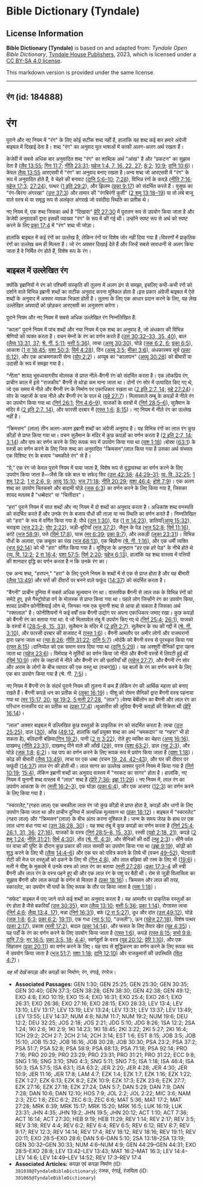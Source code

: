# Bible Dictionary (Tyndale)

## License Information

**Bible Dictionary (Tyndale)** is based on and adapted from: _Tyndale Open Bible Dictionary_, [Tyndale House Publishers](https://tyndaleopenresources.com/), 2023, which is licensed under a [CC BY-SA 4.0 license](https://creativecommons.org/licenses/by-sa/4.0/legalcode.en).

This markdown version is provided under the same license.



--------------------------------

## रंग (id: 184888)

रंग
===

पुराने और नए नियम में "रंग" के लिए कोई सटीक शब्द नहीं है, हालांकि यह शब्द कई बार हमारे अंग्रेजी बाइबल में दिखाई देता है। शब्द "रंग" का अनुवाद मूल भाषाओं में काफी अलग\-अलग अर्थ रखता हैं।

केजेवी में सबसे अधिक बार अनुवादित शब्द "रंग" का शाब्दिक अर्थ "आंख" है और "प्रकटन" का सुझाव देता है ([लैव 13:55](https://ref.ly/Lev13:55); [गिन 11:7](https://ref.ly/Num11:7); [नीति 23:31](https://ref.ly/Prov23:31); [यहेज 1:4, 7, 16, 22, 27](https://ref.ly/Ezek1:4); [8:2](https://ref.ly/Ezek8:2); [10:9](https://ref.ly/Ezek10:9); [दानि 10:6](https://ref.ly/Dan10:6))। केवल [लैव्य 13:55](https://ref.ly/Lev13:55) आरएसवी में "रंग" का अनुवाद बनाए रखता है।अन्य शब्द जो आरएसवी में "रंग" के रूप में अनुवादित होते हैं, वे चेहरे की बनावट ([दानि 5:6–10](https://ref.ly/Dan5:6-Dan5:10); [7:28](https://ref.ly/Dan7:28)), विभिन्न रंगों के कपड़े ([नीति 7:16](https://ref.ly/Prov7:16); [यहेज 17:3](https://ref.ly/Ezek17:3); [27:24](https://ref.ly/Ezek27:24)), पत्थर ([1 इति 29:2](https://ref.ly/1Chr29:2)), और झिलम ([प्रका 9:17](https://ref.ly/Rev9:17)) को संदर्भित करते हैं। युसुफ का "रंग\-बिरंगा अंगरखा" ([उत्त 37:3](https://ref.ly/Gen37:3)) और तामार की "रंगबिरंगी कुर्ती" ([2 शमू 13:18–19](https://ref.ly/2Sam13:18-2Sam13:19)) या तो लंबे बाजू वाले वस्त्र थे या समृद्ध रूप से अलंकृत अंगरखे जो पसंदीदा स्थिति का प्रतीक थे।

नए नियम में, एक शब्द जिसका अर्थ है "दिखावा" [प्रेरि 27:30](https://ref.ly/Acts27:30) में पुरातन रूप से उपयोग किया जाता है और केजेवी अनुवादकों द्वारा इसकी व्याख्या "रंग" के रूप में की गई थी। उन्होंने स्पष्ट रूप से अर्थ को स्पष्ट करने के लिए [प्रका 17:4](https://ref.ly/Rev17:4) में "रंग" शब्द भी जोड़ा।

हालांकि बाइबल में कई रंगों का उल्लेख है, लेकिन रंगों पर विशेष जोर नहीं दिया गया है।विवरणों में प्राकृतिक रंगों का उल्लेख कम ही मिलता है। जो रंग अक्सर दिखाई देते हैं और जिन्हें सबसे सावधानी से अलग किया जाता है वे निर्मित रंग होते हैं, विशेष रूप के रंग।

बाइबल में उल्लेखित रंग
----------------------

क्योंकि इब्रानियों ने रंग को पश्चिमी संस्कृति की तुलना में अलग ढंग से समझा, इसलिए कभी\-कभी रंगों को दर्शाने वाले विभिन्न इब्रानी शब्दों का सटीक अनुवाद करना मुश्किल होता है।इस प्रकार अंग्रेजी बाइबल में ऐसे शब्दों के अनुवाद में अक्सर व्यापक भिन्नता होती है। तुलना के लिए एक आधार प्रदान करने के लिए, यह लेख उल्लेखित अपवादों को छोड़कर आरएसवी का अनुसरण करेगा।

पुराने नियम और नए नियम में सबसे अधिक उल्लेखित रंग निम्नलिखित हैं:

“काला” पुराने नियम में पांच शब्दों और नया नियम में एक शब्द का अनुवाद है, जो अंधकार की विभिन्न श्रेणियों को व्यक्त करता है। वचन मेम्नों के रंग का वर्णन करते हैं ([उत्त 30:32–33, 35, 40](https://ref.ly/Gen30:32-Gen30:33)), बाल ([लैव्य 13:31, 37](https://ref.ly/Lev13:31); [श्रे. गी. 5:11](https://ref.ly/Song5:11); [मत्ती 5:36](https://ref.ly/Matt5:36)), त्वचा ([अय्यू 30:30](https://ref.ly/Job30:30)), घोड़े ([जक 6:2, 6](https://ref.ly/Zech6:2); [प्रका 6:5](https://ref.ly/Rev6:5)), आकाश ([1 रा 18:45](https://ref.ly/1Kgs18:45); [यशा 50:3](https://ref.ly/Isa50:3); [यिर्म 4:28](https://ref.ly/Jer4:28)), दिन ([अय्यू 3:5](https://ref.ly/Job3:5); [मीका 3:6](https://ref.ly/Mic3:6)), अंधकारमय सूर्य ([प्रका 6:12](https://ref.ly/Rev6:12)), और एक आक्रमणकारी सेना ([योए 2:2](https://ref.ly/Joel2:2))। अय्यूब का "कालापन" ([अय्यू 30:28](https://ref.ly/Job30:28)) को बीमारी या उदासी के रूप में समझा गया है।

"नीला" शायद भूमध्यसागरीय मोलस्क से प्राप्त नीले\-बैंगनी रंग को संदर्भित करता है। एक लोकप्रिय रंग, प्राचीन काल में इसे "राजकीय" बैंगनी से थोडा कम माना जाता था। दोनों रंग सोर में उत्पादित किए गए थे, जो एक समय में नीले और बैंगनी रंग के निर्माण पर एकाधिकार रखता था ([2 इति 2:7, 14](https://ref.ly/2Chr2:7); [यहे 27:24](https://ref.ly/Ezek27:24))।सोर के जहाजों के पास नीले और बैंगनी रंग के पाल थे ([यहे 27:7](https://ref.ly/Ezek27:7))। मिलापवाले तम्बू के कपड़ों में नीले रंग का उपयोग किया गया था ([निर्ग 26:1](https://ref.ly/Exod26:1); [गिन 4:6–9](https://ref.ly/Num4:6-Num4:9)), याजकों के वस्त्रों में ([निर्ग 28:5–6](https://ref.ly/Exod28:5-Exod28:6)), सुलैमान के मंदिर में ([2 इति 2:7, 14](https://ref.ly/2Chr2:7)), और फारसी दरबार में ([एस्त 1:6](https://ref.ly/Esth1:6); [8:15](https://ref.ly/Esth8:15))। नए नियम में नीले रंग का उल्लेख नहीं है।

“क्रिमसन” (लाल) तीन अलग\-अलग इब्रानी शब्दों का अंग्रेजी अनुवाद है। यह विभिन्न रंगों का लाल रंग कुछ कीड़ों से प्राप्त किया गया था। वचन सुलैमान के मंदिर में कुछ कपड़ों का वर्णन करता है ([2 इति 2:7, 14](https://ref.ly/2Chr2:7); [3:14](https://ref.ly/2Chr3:14)) और पाप का वर्णन करने के लिए रूपक रूप में उपयोग किया गया था ([यश 1:18](https://ref.ly/Isa1:18))।बोस्रा ([63:1](https://ref.ly/Isa63:1)) के वस्त्रों का वर्णन करने के लिए जिस शब्द का अनुवादित "क्रिमसन"/लाल किया गया है उसका अर्थ संभवतः एक विशिष्ट रंग के बजाय "चमकीले रंग" से है।

“ग्रे,” एक रंग जो केवल पुराने नियम में पाया जाता है, विशेष रूप से वृद्धावस्था का वर्णन करने के लिए उपयोग किया जाता है—जैसे कि पके बाल या सफेद सिर ([उत्त 42:38](https://ref.ly/Gen42:38); [44:29–31](https://ref.ly/Gen44:29-Gen44:31); [व्य. वि. 32:25](https://ref.ly/Deut32:25); [1 शमू 12:2](https://ref.ly/1Sam12:2); [1 रा 2:6, 9](https://ref.ly/1Kgs2:6); [अय्यू 15:10](https://ref.ly/Job15:10); [भज 71:18](https://ref.ly/Ps71:18); [नीति 20:29](https://ref.ly/Prov20:29); [यशा 46:4](https://ref.ly/Isa46:4); [होशे 7:9](https://ref.ly/Hos7:9))। एक अलग शब्द का उपयोग चितकबरे और बादामी घोड़े ([जक 6:3](https://ref.ly/Zech6:3)) का वर्णन करने के लिए किया गया है, जिसका शायद मतलब है "धब्बेदार" या "चित्तीदार"।

“हरा” पुराने नियम में सात शब्दों और नए नियम में दो शब्दों का अनुवाद करता है। अधिकांश शब्द वनस्पति को संदर्भित करते हैं और उनके रंग के बजाय पौधों की ताज़ा या नम स्थिति का वर्णन करते हैं। निम्नलिखित को "हरा" के रूप में वर्णित किया गया है: पौधे ([उत्त 1:30](https://ref.ly/Gen1:30)), पेड़ ([1 रा 14:23](https://ref.ly/1Kgs14:23)), डालियाँ([अय्यू 15:32](https://ref.ly/Job15:32)), चराइया ([भज 23:2](https://ref.ly/Ps23:2); [योए 2:22](https://ref.ly/Joel2:22)), जड़ी\-बूटियाँ ([भज 37:2](https://ref.ly/Ps37:2)), जैतून के पेड़ ([भज 52:8](https://ref.ly/Ps52:8); [यिर्म 11:16](https://ref.ly/Jer11:16)), कांटे ([भज 58:9](https://ref.ly/Ps58:9)), पत्ते ([यिर्म 17:8](https://ref.ly/Jer17:8)), घास ([मर 6:39](https://ref.ly/Mark6:39); [प्रका 8:7](https://ref.ly/Rev8:7)), और लकड़ी ([लूका 23:31](https://ref.ly/Luke23:31))। विभिन्न पौधों के अलावा, एक कबूतर का पंख ([भज 68:13](https://ref.ly/Ps68:13)), एक बिछौना ([श्रे. गी. 1:16](https://ref.ly/Song1:16)), और एक धर्मी व्यक्ति ([भज 92:14](https://ref.ly/Ps92:14)) को भी "हरा" वर्णित किया गया है। मूर्तिपूजा के अनुष्ठान "हर एक हरे पेड़" के नीचे होते थे ([व्य. वि. 12:2](https://ref.ly/Deut12:2); [2 रा 16:4](https://ref.ly/2Kgs16:4); [यशा 57:5](https://ref.ly/Isa57:5); [यिर्म 2:20](https://ref.ly/Jer2:20); [यहेज 6:13](https://ref.ly/Ezek6:13)), हालांकि यह शब्द वास्तव में पत्तियों की शानदार वृद्धि का वर्णन करता है न कि उनके रंग का।

एक अन्य शब्द, "हरापन," "हरा" के लिए पुराने नियम के शब्दों में से एक से प्राप्त होता है और यह बीमारी ([लैव्य 13:49](https://ref.ly/Lev13:49)) और घरों की दीवारों पर बनने वाले फफूंद ([14:37](https://ref.ly/Lev14:37)) को संदर्भित करता है।

"बैंगनी" प्राचीन दुनिया में सबसे अधिक मूल्यवान रंग था। वास्तविक बैंगनी से लाल तक के विभिन्न रंगों को समेटे हुए, इसे गैस्ट्रोपोडा वर्ग के मोलस्क से प्राप्त किया गया था। पहले लोग जिन्होंने रंग का उपयोग किया, शायद प्राचीन फ़ोनीशियाई लोग थे, जिनका नाम एक यूनानी शब्द से आया हो सकता है जिसका अर्थ "रक्तलाल" है। फोनीशियनों ने कई वर्षों तक बैंगनी उद्योग पर अपना एकाधिकार जमाए रखा। कुछ कपड़ों को बैंगनी रंग का बताया गया था: वे जो मिलापवेल तंबू में उपयोग किए गए थे ([निर्ग 25:4](https://ref.ly/Exod25:4); [26:1](https://ref.ly/Exod26:1)), याजको के वस्त्रों में ([28:5–8, 15, 33](https://ref.ly/Exod28:5-Exod28:8)), सुलैमान के मंदिर में ([2 इति 2:7](https://ref.ly/2Chr2:7)), सुलैमान के रथ की गद्दी में ([श्रे. गी. 3:10](https://ref.ly/Song3:10)), और फारसी दरबार की सजावट में ([एस्त 1:6](https://ref.ly/Esth1:6))। बैंगनी आमतौर पर अमीर लोगों और राजघरानों द्वारा पहना जाता था ([न्या 8:26](https://ref.ly/Judg8:26); [नीति 31:22](https://ref.ly/Prov31:22); [दानि 5:7](https://ref.ly/Dan5:7))।मोर्दकै को बैंगनी वस्त्र से पुरस्कृत किया गया ([एस्त 8:15](https://ref.ly/Esth8:15))।दानिय्येल को एक समान वस्त्र दिया गया था ([दानि 5:29](https://ref.ly/Dan5:29))। यह अश्शुरी सैनिकों द्वारा पहना जाता था ([यहेज 23:6](https://ref.ly/Ezek23:6))। यिर्मयाह ने मूर्तियों का वर्णन किया जो नीले और बैंगनी वस्त्रों में लिपटी हुई थीं ([यिर्म 10:9](https://ref.ly/Jer10:9))।सोर के जहाजों में नीले और बैंगनी रंग की छतरियाँ थीं ([यहेज 27:7](https://ref.ly/Ezek27:7)), और बैंगनी रंग सोर और अराम के लोगों के बीच व्यापार की एक वस्तु था (वचन[16](https://ref.ly/Ezek27:16))। यह बालों के रंग का वर्णन करने के लिए एक बार उपयोग किया गया है (श्रे. गी. [7:5](https://ref.ly/Song7:5))।

नए नियम में बैंगनी रंग के संदर्भ पुराने नियम की तुलना में कम हैं लेकिन रंग की आर्थिक महत्ता को बनाए रखते हैं। बैंगनी कपड़े धन का प्रतीक थे ([लूका 16:19](https://ref.ly/Luke16:19))। यीशु को रोमन सैनिकों द्वारा बैंगनी वस्त्र पहनाया गया था ([मर 15:17, 20](https://ref.ly/Mark15:17); [यूह 19:2, 5](https://ref.ly/John19:2);[मत्ती 27:28](https://ref.ly/Matt27:28), "लाल")।वेश्‍या बेबीलोन का बैंगनी और लाल रंग का परिधान राजकीय पद का प्रतीक था ([प्रका 17:4](https://ref.ly/Rev17:4))।थुआतीरा की लुदिया बैंगनी कपड़ों की विक्रेता थी ([प्रेरि 16:14](https://ref.ly/Acts16:14))।

“लाल” अक्सर बाइबल में उल्लिखित कुछ वस्तुओं के प्राकृतिक रंग को संदर्भित करता है: त्वचा ([उत्त 25:25](https://ref.ly/Gen25:25)), दाल ([30](https://ref.ly/Gen25:30)), आँख ([49:12](https://ref.ly/Gen49:12), हालांकि यहाँ प्रयुक्त शब्द का अर्थ “चमकदार” या “गहरा” भी हो सकता है), बलिदानी बछिया([गिन 19:2](https://ref.ly/Num19:2)), पानी ([2 रा 3:22](https://ref.ly/2Kgs3:22)), रोते हुए व्यक्ति का चेहरा ([अय्यू 16:16](https://ref.ly/Job16:16)), दाखमधु ([नीति 23:31](https://ref.ly/Prov23:31)), दाखमधु पीने वाले की आँखें ([29](https://ref.ly/Prov23:29)), वस्त्र ([यशा 63:2](https://ref.ly/Isa63:2)), ढाल ([नहू 2:3](https://ref.ly/Nah2:3)), और घोड़े ([जक 1:8](https://ref.ly/Zech1:8); [6:2](https://ref.ly/Zech6:2))। यह पाप का वर्णन करने के लिए रूपक रूप में प्रयोग किया जाता है ([यशा 1:18](https://ref.ly/Isa1:18))। कोढ़ की बीमारी ([लैव्य 13:49](https://ref.ly/Lev13:49)), त्वचा पर एक धब्बा (वचन [19, 24, 42–43](https://ref.ly/Lev13:19)), और घर की दीवार पर फफूंदी ([14:37](https://ref.ly/Lev14:37)) लाल रंग की होती थी। लाल सागर का उल्लेख अक्सर पुराने नियम में किया गया है ([निर्ग 10:19](https://ref.ly/Exod10:19); [15:4](https://ref.ly/Exod15:4)), लेकिन इब्रानी शब्दों का अनुवाद वास्तव में "नरकट का सागर" होता है। हालांकि, नए नियम में यूनानी शब्द वास्तव में "लाल" शब्द है ([प्रेरि 7:36](https://ref.ly/Acts7:36); [इब्रा 11:29](https://ref.ly/Heb11:29))। नए नियम में, लाल रंग का उपयोग आकाश के रंग ([मत्ती 16:2–3](https://ref.ly/Matt16:2-Matt16:3)), एक घोड़ा ([प्रका 6:4](https://ref.ly/Rev6:4)), और एक अजगर ([12:3](https://ref.ly/Rev12:3)) का वर्णन करने के लिए किया गया है।

“स्कारलेट,”(गहरा लाल) एक चमकीला लाल रंग जो कुछ कीड़ों से प्राप्त होता है, कपड़ों और धागों के लिए उपयोग किया जाता था और प्राचीन दुनिया में अत्यधिक मूल्यवान था ([प्रका 18:12](https://ref.ly/Rev18:12))। बाइबल में "स्कारलेट"(गहरा लाल) और "क्रिमसन"(लाल) के बीच अंतर करना मुश्किल है। जन्म के समय जेरह के हाथ पर एक लाल धागा बंधा गया था ([उत्त 38:28, 30](https://ref.ly/Gen38:28))। यह शब्द तंबू में कुछ कपड़ों का वर्णन करता है ([निर्ग 25:4](https://ref.ly/Exod25:4); [26:1, 31, 36](https://ref.ly/Exod26:1); [27:16](https://ref.ly/Exod27:16)), याजकों के वस्त्र ([निर्ग 28:5–8, 15, 33](https://ref.ly/Exod28:5-Exod28:8)), रस्सी ([यहो 2:18, 21](https://ref.ly/Josh2:18)), कपड़े ([2 शमू 1:24](https://ref.ly/2Sam1:24); [नीति 31:21](https://ref.ly/Prov31:21); [यिर्म 4:30](https://ref.ly/Jer4:30)), होंठ ([श्रे. गी. 4:3](https://ref.ly/Song4:3)), और सैनिकों की वर्दी ([नहू 2:3](https://ref.ly/Nah2:3))। सीनै पर्वत पर वाचा की पुष्टि के दौरान कुछ प्रकार की लाल सामग्री का उपयोग किया गया था ([इब्रा 9:19](https://ref.ly/Heb9:19)), कोढ़ी को शुद्ध करने के लिए भी ([लैव्य](https://ref.ly/Lev13:49) [14:4–6](https://ref.ly/Lev14:4-Lev14:6)) और एक घर को पवित्र करने के लिये भी (वचन [49–52](https://ref.ly/Lev14:49-Lev14:52)), भेंटवाली रोटी की मेज पर वस्तुओं को ढकने के लिए भी ([गिन 4:8](https://ref.ly/Num4:8)), और लाल बछिया की रस्म के लिए भी ([19:6](https://ref.ly/Num19:6))। मत्ती ने यीशु के मुकदमे में उनके वस्त्र को लाल रंग का बताया ([मत्ती 27:28](https://ref.ly/Matt27:28))।[प्रका 17:3–4](https://ref.ly/Rev17:3-Rev17:4) की स्त्री बैंगनी और लाल रंग के वस्त्र पहने हुए थी और एक लाल रंग के पशु पर बैठी थी। रोम से जुड़ी विलासिता का सुझाव बैंगनी और लाल कपड़ों के वर्णन से मिलता है ([प्रका 18:16](https://ref.ly/Rev18:16))। क्रिमसन और लाल की तरह, स्कारलेट, का उपयोग भी पापों के लिए रूपक के तौर पर किया जाता है ([यश 1:18](https://ref.ly/Isa1:18))।

“सफेद” बाइबल में पाए जाने वाले कई शब्दों का अनुवाद करता है। यह आमतौर पर प्राकृतिक वस्तुओं का रंग होता है जैसे बकरियाँ ([उत्त 30:35](https://ref.ly/Gen30:35)), बाल ([लैव्य 13:10](https://ref.ly/Lev13:10); [मत्ती 5:36](https://ref.ly/Matt5:36); [प्रका 1:14](https://ref.ly/Rev1:14)), रोगग्रस्त त्वचा ([निर्ग 4:6](https://ref.ly/Exod4:6); [लैव्य 13:4, 17](https://ref.ly/Lev13:4)), मन्ना ([निर्ग 16:31](https://ref.ly/Exod16:31)), बर्फ ([2 रा 5:27](https://ref.ly/2Kgs5:27)), दूध और दांत ([उत्त 49:12](https://ref.ly/Gen49:12)), घोड़े ([जक 1:8](https://ref.ly/Zech1:8); [6:3](https://ref.ly/Zech6:3); [प्रका 6:2](https://ref.ly/Rev6:2); [19:11](https://ref.ly/Rev19:11)), एक गधा ([न्या 5:10](https://ref.ly/Judg5:10), "उजली"), ऊन ([यहेज 27:18](https://ref.ly/Ezek27:18)), विशेष पत्थर ([प्रका 2:17](https://ref.ly/Rev2:17)), प्रकाश ([मत्ती 17:2](https://ref.ly/Matt17:2)), बादल ([प्रका 14:14](https://ref.ly/Rev14:14)), और फसल के लिए तैयार खेत ([यूह 4:35](https://ref.ly/John4:35))। यह पर्दों के रंग का वर्णन करने के लिए उपयोग किया जाता है ([एस्त 1:6](https://ref.ly/Esth1:6)), कपड़े ([एस्त 8:15](https://ref.ly/Esth8:15); [सभो 9:8](https://ref.ly/Eccl9:8); [दानि 7:9](https://ref.ly/Dan7:9); [मर 16:5](https://ref.ly/Mark16:5); [प्रका 3:5, 18](https://ref.ly/Rev3:5); [4:4](https://ref.ly/Rev4:4)), स्वर्गदूतों के वस्त्र ([यूह 20:12](https://ref.ly/John20:12); [प्रेरि 1:10](https://ref.ly/Acts1:10)), और एक सिंहासन ([प्रका 20:11](https://ref.ly/Rev20:11)) का वर्णन करने के लिए। यह पाप से शुद्धिकरण का वर्णन करने के लिए रूपक रूप में उपयोग किया जाता है ([भज 51:7](https://ref.ly/Ps51:7); [यशा 1:18](https://ref.ly/Isa1:18); [दानि 12:10](https://ref.ly/Dan12:10)) और राजकुमारों की उपस्थिति ([विल 4:7](https://ref.ly/Lam4:7))।

*यह भी देखें* कपड़ा और कपड़ों का निर्माण; रंग, रंगाई, रंगरेज।

* **Associated Passages:** GEN 1:30; GEN 25:25; GEN 25:30; GEN 30:35; GEN 30:40; GEN 37:3; GEN 38:28; GEN 38:30; GEN 42:38; GEN 49:12; EXO 4:6; EXO 10:19; EXO 15:4; EXO 16:31; EXO 25:4; EXO 26:1; EXO 26:31; EXO 26:36; EXO 27:16; EXO 28:15; EXO 28:33; LEV 13:4; LEV 13:10; LEV 13:17; LEV 13:19; LEV 13:24; LEV 13:31; LEV 13:37; LEV 13:49; LEV 13:55; LEV 14:37; NUM 4:8; NUM 11:7; NUM 19:2; NUM 19:6; DEU 12:2; DEU 32:25; JOS 2:18; JOS 2:21; JDG 5:10; JDG 8:26; 1SA 12:2; 2SA 1:24; 1KI 2:6; 1KI 2:9; 1KI 14:23; 1KI 18:45; 2KI 3:22; 2KI 5:27; 2KI 16:4; 1CH 29:2; 2CH 2:7; 2CH 2:14; 2CH 3:14; EST 1:6; EST 8:15; JOB 3:5; JOB 15:10; JOB 15:32; JOB 16:16; JOB 30:28; JOB 30:30; PSA 23:2; PSA 37:2; PSA 51:7; PSA 52:8; PSA 58:9; PSA 68:13; PSA 71:18; PSA 92:14; PRO 7:16; PRO 20:29; PRO 23:29; PRO 23:31; PRO 31:21; PRO 31:22; ECC 9:8; SNG 1:16; SNG 3:10; SNG 4:3; SNG 5:11; SNG 7:5; ISA 1:18; ISA 46:4; ISA 50:3; ISA 57:5; ISA 63:1; ISA 63:2; JER 2:20; JER 4:28; JER 4:30; JER 10:9; JER 11:16; JER 17:8; LAM 4:7; EZK 1:4; EZK 1:7; EZK 1:16; EZK 1:22; EZK 1:27; EZK 6:13; EZK 8:2; EZK 10:9; EZK 17:3; EZK 23:6; EZK 27:7; EZK 27:16; EZK 27:18; EZK 27:24; DAN 5:7; DAN 5:29; DAN 7:9; DAN 7:28; DAN 10:6; DAN 12:10; HOS 7:9; JOL 2:2; JOL 2:22; MIC 3:6; NAM 2:3; ZEC 1:8; ZEC 6:2; ZEC 6:3; ZEC 6:6; MAT 5:36; MAT 17:2; MAT 27:28; MRK 6:39; MRK 15:17; MRK 15:20; MRK 16:5; LUK 16:19; LUK 23:31; JHN 4:35; JHN 19:2; JHN 19:5; JHN 20:12; ACT 1:10; ACT 7:36; ACT 16:14; ACT 27:30; HEB 9:19; HEB 11:29; REV 1:14; REV 2:17; REV 3:5; REV 3:18; REV 4:4; REV 6:2; REV 6:4; REV 6:5; REV 6:12; REV 8:7; REV 9:17; REV 12:3; REV 14:14; REV 17:4; REV 18:12; REV 18:16; REV 19:11; REV 20:11; EXO 28:5–EXO 28:6; DAN 5:6–DAN 5:10; 2SA 13:18–2SA 13:19; GEN 30:32–GEN 30:33; NUM 4:6–NUM 4:9; GEN 44:29–GEN 44:31; EXO 28:5–EXO 28:8; LEV 13:42–LEV 13:43; MAT 16:2–MAT 16:3; LEV 14:4–LEV 14:6; LEV 14:49–LEV 14:52; REV 17:3–REV 17:4
* **Associated Articles:** कपड़ा एवं कपड़ा निर्माण (ID: `381038@TyndaleBibleDictionary`); रंजक, रंगाई, रंजयिता (ID: `381065@TyndaleBibleDictionary`)

